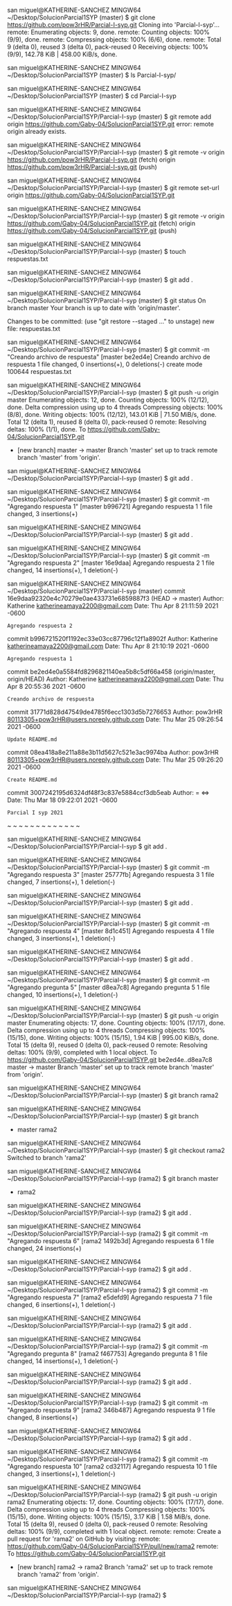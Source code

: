san miguel@KATHERINE-SANCHEZ MINGW64 ~/Desktop/SolucionParcial1SYP (master)
$ git clone https://github.com/pow3rHR/Parcial-I-syp.git
Cloning into 'Parcial-I-syp'...
remote: Enumerating objects: 9, done.
remote: Counting objects: 100% (9/9), done.
remote: Compressing objects: 100% (6/6), done.
remote: Total 9 (delta 0), reused 3 (delta 0), pack-reused 0
Receiving objects: 100% (9/9), 142.78 KiB | 458.00 KiB/s, done.

san miguel@KATHERINE-SANCHEZ MINGW64 ~/Desktop/SolucionParcial1SYP (master)
$ ls
Parcial-I-syp/

san miguel@KATHERINE-SANCHEZ MINGW64 ~/Desktop/SolucionParcial1SYP (master)
$ cd Parcial-I-syp

san miguel@KATHERINE-SANCHEZ MINGW64 ~/Desktop/SolucionParcial1SYP/Parcial-I-syp (master)
$ git remote add origin https://github.com/Gaby-04/SolucionParcial1SYP.git
error: remote origin already exists.

san miguel@KATHERINE-SANCHEZ MINGW64 ~/Desktop/SolucionParcial1SYP/Parcial-I-syp (master)
$ git remote -v
origin  https://github.com/pow3rHR/Parcial-I-syp.git (fetch)
origin  https://github.com/pow3rHR/Parcial-I-syp.git (push)


san miguel@KATHERINE-SANCHEZ MINGW64 ~/Desktop/SolucionParcial1SYP/Parcial-I-syp (master)
$ git remote set-url origin https://github.com/Gaby-04/SolucionParcial1SYP.git

san miguel@KATHERINE-SANCHEZ MINGW64 ~/Desktop/SolucionParcial1SYP/Parcial-I-syp (master)
$ git remote -v
origin  https://github.com/Gaby-04/SolucionParcial1SYP.git (fetch)
origin  https://github.com/Gaby-04/SolucionParcial1SYP.git (push)

san miguel@KATHERINE-SANCHEZ MINGW64 ~/Desktop/SolucionParcial1SYP/Parcial-I-syp (master)
$ touch respuestas.txt

san miguel@KATHERINE-SANCHEZ MINGW64 ~/Desktop/SolucionParcial1SYP/Parcial-I-syp (master)
$ git add .

san miguel@KATHERINE-SANCHEZ MINGW64 ~/Desktop/SolucionParcial1SYP/Parcial-I-syp (master)
$ git status
On branch master
Your branch is up to date with 'origin/master'.

Changes to be committed:
  (use "git restore --staged <file>..." to unstage)
        new file:   respuestas.txt


san miguel@KATHERINE-SANCHEZ MINGW64 ~/Desktop/SolucionParcial1SYP/Parcial-I-syp (master)
$ git commit -m "Creando archivo de respuesta"
[master be2ed4e] Creando archivo de respuesta
 1 file changed, 0 insertions(+), 0 deletions(-)
 create mode 100644 respuestas.txt

san miguel@KATHERINE-SANCHEZ MINGW64 ~/Desktop/SolucionParcial1SYP/Parcial-I-syp (master)
$ git push -u origin master
Enumerating objects: 12, done.
Counting objects: 100% (12/12), done.
Delta compression using up to 4 threads
Compressing objects: 100% (8/8), done.
Writing objects: 100% (12/12), 143.01 KiB | 71.50 MiB/s, done.
Total 12 (delta 1), reused 8 (delta 0), pack-reused 0
remote: Resolving deltas: 100% (1/1), done.
To https://github.com/Gaby-04/SolucionParcial1SYP.git
 * [new branch]      master -> master
Branch 'master' set up to track remote branch 'master' from 'origin'.

san miguel@KATHERINE-SANCHEZ MINGW64 ~/Desktop/SolucionParcial1SYP/Parcial-I-syp (master)
$ git add .

san miguel@KATHERINE-SANCHEZ MINGW64 ~/Desktop/SolucionParcial1SYP/Parcial-I-syp (master)
$ git commit -m "Agregando respuesta 1"
[master b996721] Agregando respuesta 1
 1 file changed, 3 insertions(+)

san miguel@KATHERINE-SANCHEZ MINGW64 ~/Desktop/SolucionParcial1SYP/Parcial-I-syp (master)
$ git add .

san miguel@KATHERINE-SANCHEZ MINGW64 ~/Desktop/SolucionParcial1SYP/Parcial-I-syp (master)
$ git commit -m "Agregando respuesta 2"
[master 16e9daa] Agregando respuesta 2
 1 file changed, 14 insertions(+), 1 deletion(-)

san miguel@KATHERINE-SANCHEZ MINGW64 ~/Desktop/SolucionParcial1SYP/Parcial-I-syp (master)
commit 16e9daa92320e4c70279e0ae433731e6859887f3 (HEAD -> master)
Author: Katherine <katherineamaya2200@gmail.com>
Date:   Thu Apr 8 21:11:59 2021 -0600

    Agregando respuesta 2

commit b996721520f1192ec33e03cc87796c12f1a8902f
Author: Katherine <katherineamaya2200@gmail.com>
Date:   Thu Apr 8 21:10:19 2021 -0600

    Agregando respuesta 1

commit be2ed4e0a5584fd8296821140ea5b8c5df66a458 (origin/master, origin/HEAD)
Author: Katherine <katherineamaya2200@gmail.com>
Date:   Thu Apr 8 20:55:36 2021 -0600

    Creando archivo de respuesta

commit 31771d828d47549de4785f6ecc1303d5b7276653
Author: pow3rHR <80113305+pow3rHR@users.noreply.github.com>
Date:   Thu Mar 25 09:26:54 2021 -0600

    Update README.md

commit 08ea418a8e211a88e3b11d5627c521e3ac9974ba
Author: pow3rHR <80113305+pow3rHR@users.noreply.github.com>
Date:   Thu Mar 25 09:26:20 2021 -0600

    Create README.md

commit 3007242195d6324df48f3c837e5884ccf3db5eab
Author: = <=>
Date:   Thu Mar 18 09:22:01 2021 -0600

    Parcial I syp 2021
~
~
~
~
~
~
~
~
~
~
~
~
~

san miguel@KATHERINE-SANCHEZ MINGW64 ~/Desktop/SolucionParcial1SYP/Parcial-I-syp
$ git add .

san miguel@KATHERINE-SANCHEZ MINGW64 ~/Desktop/SolucionParcial1SYP/Parcial-I-syp (master)
$ git commit -m "Agregando respuesta 3"
[master 25777fb] Agregando respuesta 3
 1 file changed, 7 insertions(+), 1 deletion(-)

san miguel@KATHERINE-SANCHEZ MINGW64 ~/Desktop/SolucionParcial1SYP/Parcial-I-syp (master)
$ git add .

san miguel@KATHERINE-SANCHEZ MINGW64 ~/Desktop/SolucionParcial1SYP/Parcial-I-syp (master)
$ git commit -m "Agregando respuesta 4"
[master 8d1c451] Agregando respuesta 4
 1 file changed, 3 insertions(+), 1 deletion(-)

san miguel@KATHERINE-SANCHEZ MINGW64 ~/Desktop/SolucionParcial1SYP/Parcial-I-syp (master)
$ git add .

san miguel@KATHERINE-SANCHEZ MINGW64 ~/Desktop/SolucionParcial1SYP/Parcial-I-syp (master)
$ git commit -m "Agregando pregunta 5"
[master d8ea7c8] Agregando pregunta 5
 1 file changed, 10 insertions(+), 1 deletion(-)

san miguel@KATHERINE-SANCHEZ MINGW64 ~/Desktop/SolucionParcial1SYP/Parcial-I-syp (master)
$ git push -u origin master
Enumerating objects: 17, done.
Counting objects: 100% (17/17), done.
Delta compression using up to 4 threads
Compressing objects: 100% (15/15), done.
Writing objects: 100% (15/15), 1.94 KiB | 995.00 KiB/s, done.
Total 15 (delta 9), reused 0 (delta 0), pack-reused 0
remote: Resolving deltas: 100% (9/9), completed with 1 local object.
To https://github.com/Gaby-04/SolucionParcial1SYP.git
   be2ed4e..d8ea7c8  master -> master
Branch 'master' set up to track remote branch 'master' from 'origin'.

san miguel@KATHERINE-SANCHEZ MINGW64 ~/Desktop/SolucionParcial1SYP/Parcial-I-syp (master)
$ git branch rama2

san miguel@KATHERINE-SANCHEZ MINGW64 ~/Desktop/SolucionParcial1SYP/Parcial-I-syp (master)
$ git branch
* master
  rama2

san miguel@KATHERINE-SANCHEZ MINGW64 ~/Desktop/SolucionParcial1SYP/Parcial-I-syp (master)
$ git checkout rama2
Switched to branch 'rama2'

san miguel@KATHERINE-SANCHEZ MINGW64 ~/Desktop/SolucionParcial1SYP/Parcial-I-syp (rama2)
$ git branch
  master
* rama2

san miguel@KATHERINE-SANCHEZ MINGW64 ~/Desktop/SolucionParcial1SYP/Parcial-I-syp (rama2)
$ git add .

san miguel@KATHERINE-SANCHEZ MINGW64 ~/Desktop/SolucionParcial1SYP/Parcial-I-syp (rama2)
$ git commit -m "Agregando respuesta 6"
[rama2 1492b3d] Agregando respuesta 6
 1 file changed, 24 insertions(+)

san miguel@KATHERINE-SANCHEZ MINGW64 ~/Desktop/SolucionParcial1SYP/Parcial-I-syp (rama2)
$ git add .

san miguel@KATHERINE-SANCHEZ MINGW64 ~/Desktop/SolucionParcial1SYP/Parcial-I-syp (rama2)
$ git commit -m "Agregando respuesta 7"
[rama2 e5defd9] Agregando respuesta 7
 1 file changed, 6 insertions(+), 1 deletion(-)

san miguel@KATHERINE-SANCHEZ MINGW64 ~/Desktop/SolucionParcial1SYP/Parcial-I-syp (rama2)
$ git add .

san miguel@KATHERINE-SANCHEZ MINGW64 ~/Desktop/SolucionParcial1SYP/Parcial-I-syp (rama2)
$ git commit -m "Agregando pregunta 8"
[rama2 f467753] Agregando pregunta 8
 1 file changed, 14 insertions(+), 1 deletion(-)

san miguel@KATHERINE-SANCHEZ MINGW64 ~/Desktop/SolucionParcial1SYP/Parcial-I-syp (rama2)
$ git add .

san miguel@KATHERINE-SANCHEZ MINGW64 ~/Desktop/SolucionParcial1SYP/Parcial-I-syp (rama2)
$ git commit -m "Agregando respuesta 9"
[rama2 346b487] Agregando respuesta 9
 1 file changed, 8 insertions(+)

san miguel@KATHERINE-SANCHEZ MINGW64 ~/Desktop/SolucionParcial1SYP/Parcial-I-syp (rama2)
$ git add .

san miguel@KATHERINE-SANCHEZ MINGW64 ~/Desktop/SolucionParcial1SYP/Parcial-I-syp (rama2)
$ git commit -m "Agregando respuesta 10"
[rama2 cd32117] Agregando respuesta 10
 1 file changed, 3 insertions(+), 1 deletion(-)

san miguel@KATHERINE-SANCHEZ MINGW64 ~/Desktop/SolucionParcial1SYP/Parcial-I-syp (rama2)
$ git push -u origin rama2
Enumerating objects: 17, done.
Counting objects: 100% (17/17), done.
Delta compression using up to 4 threads
Compressing objects: 100% (15/15), done.
Writing objects: 100% (15/15), 3.17 KiB | 1.58 MiB/s, done.
Total 15 (delta 9), reused 0 (delta 0), pack-reused 0
remote: Resolving deltas: 100% (9/9), completed with 1 local object.
remote:
remote: Create a pull request for 'rama2' on GitHub by visiting:
remote:      https://github.com/Gaby-04/SolucionParcial1SYP/pull/new/rama2
remote:
To https://github.com/Gaby-04/SolucionParcial1SYP.git
 * [new branch]      rama2 -> rama2
Branch 'rama2' set up to track remote branch 'rama2' from 'origin'.

san miguel@KATHERINE-SANCHEZ MINGW64 ~/Desktop/SolucionParcial1SYP/Parcial-I-syp (rama2)
$

